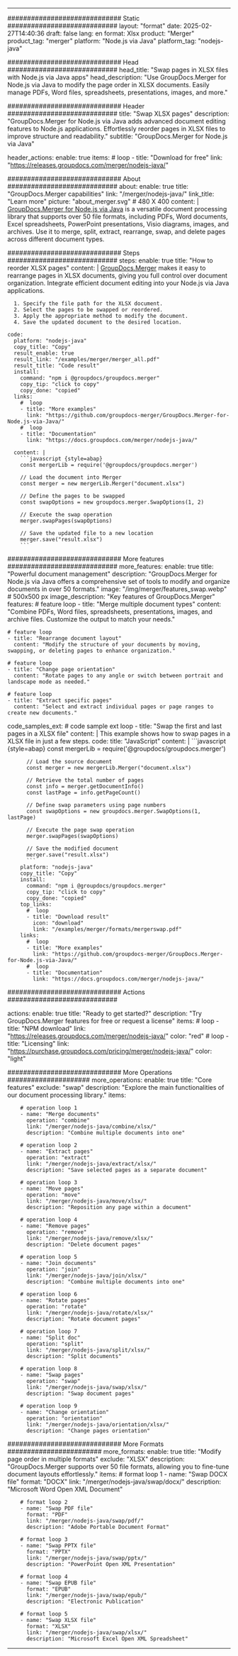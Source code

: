 
---
############################# Static ############################
layout: "format"
date:  2025-02-27T14:40:36
draft: false
lang: en
format: Xlsx
product: "Merger"
product_tag: "merger"
platform: "Node.js via Java"
platform_tag: "nodejs-java"

############################# Head ############################
head_title: "Swap pages in XLSX files with Node.js via Java apps"
head_description: "Use GroupDocs.Merger for Node.js via Java to modify the page order in XLSX documents. Easily manage PDFs, Word files, spreadsheets, presentations, images, and more."

############################# Header ############################
title: "Swap XLSX pages" 
description: "GroupDocs.Merger for Node.js via Java adds advanced document editing features to Node.js applications. Effortlessly reorder pages in XLSX files to improve structure and readability."
subtitle: "GroupDocs.Merger for Node.js via Java" 

header_actions:
  enable: true
  items:
    #  loop
    - title: "Download for free"
      link: "https://releases.groupdocs.com/merger/nodejs-java/"
      
############################# About ############################
about:
    enable: true
    title: "GroupDocs.Merger capabilities"
    link: "/merger/nodejs-java/"
    link_title: "Learn more"
    picture: "about_merger.svg" # 480 X 400
    content: |
       [GroupDocs.Merger for Node.js via Java](/merger/nodejs-java/) is a versatile document processing library that supports over 50 file formats, including PDFs, Word documents, Excel spreadsheets, PowerPoint presentations, Visio diagrams, images, and archives. Use it to merge, split, extract, rearrange, swap, and delete pages across different document types.

############################# Steps ############################
steps:
    enable: true
    title: "How to reorder XLSX pages"
    content: |
      [GroupDocs.Merger](/merger/nodejs-java/) makes it easy to rearrange pages in XLSX documents, giving you full control over document organization. Integrate efficient document editing into your Node.js via Java applications.
      
      1. Specify the file path for the XLSX document.
      2. Select the pages to be swapped or reordered.
      3. Apply the appropriate method to modify the document.
      4. Save the updated document to the desired location.
   
    code:
      platform: "nodejs-java"
      copy_title: "Copy"
      result_enable: true
      result_link: "/examples/merger/merger_all.pdf"
      result_title: "Code result"
      install:
        command: "npm i @groupdocs/groupdocs.merger"
        copy_tip: "click to copy"
        copy_done: "copied"
      links:
        #  loop
        - title: "More examples"
          link: "https://github.com/groupdocs-merger/GroupDocs.Merger-for-Node.js-via-Java/"
        #  loop
        - title: "Documentation"
          link: "https://docs.groupdocs.com/merger/nodejs-java/"
          
      content: |
        ```javascript {style=abap}
        const mergerLib = require('@groupdocs/groupdocs.merger')

        // Load the document into Merger
        const merger = new mergerLib.Merger("document.xlsx")

        // Define the pages to be swapped
        const swapOptions = new groupdocs.merger.SwapOptions(1, 2)

        // Execute the swap operation
        merger.swapPages(swapOptions)

        // Save the updated file to a new location
        merger.save("result.xlsx")
        ```            

############################# More features ############################
more_features:
  enable: true
  title: "Powerful document management"
  description: "GroupDocs.Merger for Node.js via Java offers a comprehensive set of tools to modify and organize documents in over 50 formats."
  image: "/img/merger/features_swap.webp" # 500x500 px
  image_description: "Key features of GroupDocs.Merger"
  features:
    # feature loop
    - title: "Merge multiple document types"
      content: "Combine PDFs, Word files, spreadsheets, presentations, images, and archive files. Customize the output to match your needs."

    # feature loop
    - title: "Rearrange document layout"
      content: "Modify the structure of your documents by moving, swapping, or deleting pages to enhance organization."

    # feature loop
    - title: "Change page orientation"
      content: "Rotate pages to any angle or switch between portrait and landscape mode as needed."

    # feature loop
    - title: "Extract specific pages"
      content: "Select and extract individual pages or page ranges to create new documents."
      
  code_samples_ext:
    # code sample ext loop
    - title: "Swap the first and last pages in a XLSX file"
      content: |
        This example shows how to swap pages in a XLSX file in just a few steps.
      code:
        title: "JavaScript"
        content: |
          ```javascript {style=abap}
          const mergerLib = require('@groupdocs/groupdocs.merger')
          
          // Load the source document
          const merger = new mergerLib.Merger("document.xlsx")

          // Retrieve the total number of pages
          const info = merger.getDocumentInfo()
          const lastPage = info.getPageCount()

          // Define swap parameters using page numbers
          const swapOptions = new groupdocs.merger.SwapOptions(1, lastPage)

          // Execute the page swap operation
          merger.swapPages(swapOptions)

          // Save the modified document
          merger.save("result.xlsx")
          ```
        platform: "nodejs-java"
        copy_title: "Copy"
        install:
          command: "npm i @groupdocs/groupdocs.merger"
          copy_tip: "click to copy"
          copy_done: "copied"
        top_links:
          #  loop
          - title: "Download result"
            icon: "download"
            link: "/examples/merger/formats/mergerswap.pdf"
        links:
          #  loop
          - title: "More examples"
            link: "https://github.com/groupdocs-merger/GroupDocs.Merger-for-Node.js-via-Java/"
          #  loop
          - title: "Documentation"
            link: "https://docs.groupdocs.com/merger/nodejs-java/"
            

            


############################# Actions ############################

actions:
  enable: true
  title: "Ready to get started?"
  description: "Try GroupDocs.Merger features for free or request a license"
  items:
    #  loop
    - title: "NPM download"
      link: "https://releases.groupdocs.com/merger/nodejs-java/"
      color: "red"
        #  loop
    - title: "Licensing"
      link: "https://purchase.groupdocs.com/pricing/merger/nodejs-java/"
      color: "light"


############################# More Operations #####################
more_operations:
    enable: true
    title: "Core features"
    exclude: "swap"
    description: "Explore the main functionalities of our document processing library."
    items: 
          
        # operation loop 1
        - name: "Merge documents"
          operation: "combine"
          link: "/merger/nodejs-java/combine/xlsx/"
          description: "Combine multiple documents into one"

        # operation loop 2
        - name: "Extract pages"
          operation: "extract"
          link: "/merger/nodejs-java/extract/xlsx/"
          description: "Save selected pages as a separate document"

        # operation loop 3
        - name: "Move pages"
          operation: "move"
          link: "/merger/nodejs-java/move/xlsx/"
          description: "Reposition any page within a document"

        # operation loop 4
        - name: "Remove pages"
          operation: "remove"
          link: "/merger/nodejs-java/remove/xlsx/"
          description: "Delete document pages"

        # operation loop 5
        - name: "Join documents"
          operation: "join"
          link: "/merger/nodejs-java/join/xlsx/"
          description: "Combine multiple documents into one"

        # operation loop 6
        - name: "Rotate pages"
          operation: "rotate"
          link: "/merger/nodejs-java/rotate/xlsx/"
          description: "Rotate document pages"

        # operation loop 7
        - name: "Split doc"
          operation: "split"
          link: "/merger/nodejs-java/split/xlsx/"
          description: "Split documents"

        # operation loop 8
        - name: "Swap pages"
          operation: "swap"
          link: "/merger/nodejs-java/swap/xlsx/"
          description: "Swap document pages"

        # operation loop 9
        - name: "Change orientation"
          operation: "orientation"
          link: "/merger/nodejs-java/orientation/xlsx/"
          description: "Change pages orientation"
          
        
          
############################# More Formats ########################
more_formats:
    enable: true
    title: "Modify page order in multiple formats"
    exclude: "XLSX"
    description: "GroupDocs.Merger supports over 50 file formats, allowing you to fine-tune document layouts effortlessly."
    items: 
        # format loop 1
        - name: "Swap DOCX file"
          format: "DOCX"
          link: "/merger/nodejs-java/swap/docx/"
          description: "Microsoft Word Open XML Document"
          
        # format loop 2
        - name: "Swap PDF file"
          format: "PDF"
          link: "/merger/nodejs-java/swap/pdf/"
          description: "Adobe Portable Document Format"
          
        # format loop 3
        - name: "Swap PPTX file"
          format: "PPTX"
          link: "/merger/nodejs-java/swap/pptx/"
          description: "PowerPoint Open XML Presentation"

        # format loop 4
        - name: "Swap EPUB file"
          format: "EPUB"
          link: "/merger/nodejs-java/swap/epub/"
          description: "Electronic Publication"
          
        # format loop 5
        - name: "Swap XLSX file"
          format: "XLSX"
          link: "/merger/nodejs-java/swap/xlsx/"
          description: "Microsoft Excel Open XML Spreadsheet"
  

---